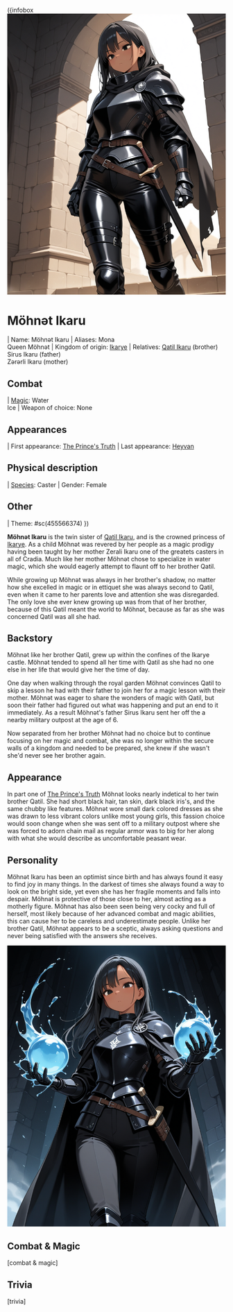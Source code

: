 ({infobox
![Möhnət Ikaru](../images/möhnət-ikaru-1.png)
# Möhnət Ikaru
| Name: Möhnət Ikaru
| Aliases: Mona <br> Queen Möhnət
| Kingdom of origin: [Ikarye](/ikarye)
| Relatives: [Qatil Ikaru](/qatil-ikaru) (brother) <br> Sirus Ikaru (father) <br> Zərərli Ikaru (mother) 
## Combat
| [Magic](/magic): Water <br> Ice
| Weapon of choice: None
## Appearances
| First appearance: [The Prince's Truth](/the-prince's-truth)
| Last appearance: [Heyvan](/heyvan-(book))
## Physical description
| [Species](/species): Caster
| Gender: Female
## Other
| Theme: #sc(455566374)
})

<!-- A quote is optional for an entry -->
<!-- To include a quote on the entry, delete the surrounding comment -->
<!--
  > [quote]
  >
  > ― [speaker]
-->

<!-- Introduce the character here -->
**Möhnət Ikaru** is the twin sister of [Qatil Ikaru](/qatil-ikaru), and is the crowned princess of [Ikarye](/ikarye). As a child Möhnət was revered by her people as a magic prodigy having been taught by her mother Zerali Ikaru one of the greatets casters in all of Cradia. Much like her mother Möhnət chose to specialize in water magic, which she would eagerly attempt to flaunt off to her brother Qatil.

While growing up Möhnət was always in her brother's shadow, no matter how she excelled in magic or in ettiquet she was always second to Qatil, even when it came to her parents love and attention she was disregarded. The only love she ever knew growing up was from that of her brother, because of this Qatil meant the world to Möhnət, because as far as she was concerned Qatil was all she had.

## Backstory

<!-- Put the character's backstory here -->
Möhnət like her brother Qatil, grew up within the confines of the Ikarye castle. Möhnət tended to spend all her time with Qatil as she had no one else in her life that would give her the time of day.

One day when walking through the royal garden Möhnət convinces Qatil to skip a lesson he had with their father to join her for a magic lesson with their mother. Möhnət was eager to share the wonders of magic with Qatil, but soon their father had figured out what was happening and put an end to it immediately. As a result Möhnət's father Sirus Ikaru sent her off the a nearby military outpost at the age of 6.

Now separated from her brother Möhnət had no choice but to continue focusing on her magic and combat, she was no longer within the secure walls of a kingdom and needed to be prepared, she knew if she wasn't she'd never see her brother again.

## Appearance

<!-- Describe the character's appearance here -->
In part one of [The Prince's Truth](/the-prince's-truth) Möhnət looks nearly indetical to her twin brother Qatil. She had short black hair, tan skin, dark black iris's, and the same chubby like features. Möhnət wore small dark colored dresses as she was drawn to less vibrant colors unlike most young girls, this fassion choice would soon change when she was sent off to a military outpost where she was forced to adorn chain mail as regular armor was to big for her along with what she would describe as uncomfortable peasant wear. 

## Personality

<!-- Describe the character's personlity here -->
Möhnət Ikaru has been an optimist since birth and has always found it easy to find joy in many things. In the darkest of times she always found a way to look on the bright side, yet even she has her fragile moments and falls into despair. Möhnət is protective of those close to her, almost acting as a motherly figure. Möhnət has also been seen being very cocky and full of herself, most likely because of her advanced combat and magic abilities, this can cause her to be careless and underestimate people. Unlike her brother Qatil, Möhnət appears to be a sceptic, always asking questions and never being satisfied with the answers she receives.

<ContentFigure>
  <img src="../images/möhnət-ikaru-2.png" alt="Möhnət using her water magic" />
  <template #caption>Möhnət using her <a title="Core Magic" href="/magic#core-magic">water magic</a></template>
</ContentFigure>

## Combat & Magic

<!-- Describe the character's combat and magic skills here -->
[combat & magic]

## Trivia

<!-- Add some character trivia here -->
[trivia]